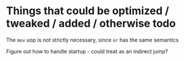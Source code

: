 # Things that could be optimized / tweaked / added / otherwise todo

The `mov` uop is not strictly necessary, since `or` has the same semantics

Figure out how to handle startup - could treat as an indirect jump?